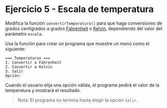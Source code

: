 # Ejercicio 5 - Escala de temperatura

Modifica la función `convertirTemperatura()` para que haga conversiones de grados centígrados a grados [Fahrenheit](https://es.wikipedia.org/wiki/Grado_Fahrenheit) o [Kelvin](https://es.wikipedia.org/wiki/Kelvin), dependiendo del valor del parámetro `escala`.

Usa la función para crear un programa que muestre un menú como el siguiente:

```
=== Temperaturas ===
1. Convertir a Fahrenheit
2. Convertir a Kelvin
3. Salir
Opción:
```

Cuando el usuario elija una opción válida, el programa pedirá el valor de la temperatura y mostrará el resultado.

> Nota: El programa no termina hasta elegir la opción `Salir`.
